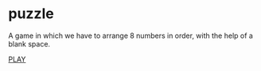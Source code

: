 # puzzle
A game in which we have to arrange 8 numbers in order, with the help of a blank space.

[PLAY](http://trybuddy.net/puzzle/)
